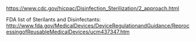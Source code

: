 https://www.cdc.gov/hicpac/Disinfection_Sterilization/2_approach.html

FDA list of Sterilants and Disinfectants:
http://www.fda.gov/MedicalDevices/DeviceRegulationandGuidance/ReprocessingofReusableMedicalDevices/ucm437347.htm